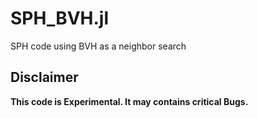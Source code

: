# SPH_BVH.jl
SPH code using BVH as a neighbor search

## Disclaimer
**This code is Experimental. It may contains critical Bugs.**